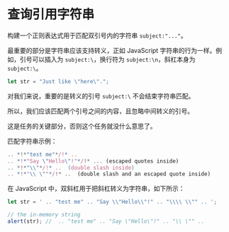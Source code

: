# 查询引用字符串

构建一个正则表达式用于匹配双引号内的字符串 `subject:"..."`。

最重要的部分是字符串应该支持转义，正如 JavaScript 字符串的行为一样。例如，引号可以插入为 `subject:\`，换行符为 `subject:\n`，斜杠本身为 `subject:\`。

```js
let str = "Just like \"here\".";
```

对我们来说，重要的是转义的引号 `subject:\` 不会结束字符串匹配。

所以，我们应该匹配两个引号之间的内容，且忽略中间转义的引号。

这是任务的关键部分，否则这个任务就没什么意思了。

匹配字符串示例：
```js
.. *!*"test me"*/!* ..  
.. *!*"Say \"Hello\"!"*/!* ... (escaped quotes inside)
.. *!*"\\"*/!* ..  (double slash inside)
.. *!*"\\ \""*/!* ..  (double slash and an escaped quote inside)
```

在 JavaScript 中，双斜杠用于把斜杠转义为字符串，如下所示：

```js run
let str = ' .. "test me" .. "Say \\"Hello\\"!" .. "\\\\ \\"" .. ';

// the in-memory string
alert(str); //  .. "test me" .. "Say \"Hello\"!" .. "\\ \"" ..
```
